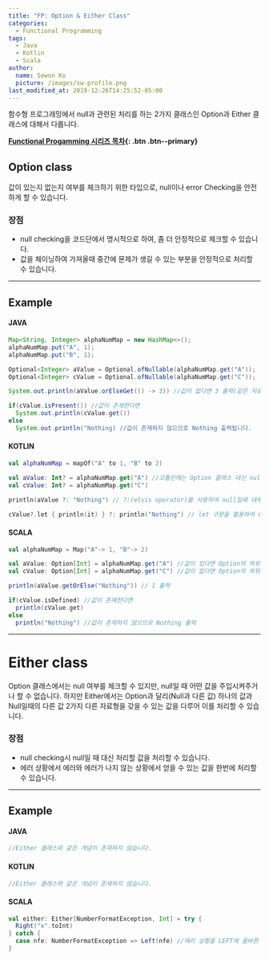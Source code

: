 ```yaml
---
title: "FP: Option & Either Class"
categories:
  - Functional Programming
tags:
  - Java
  - Kotlin
  - Scala
author:
  name: Sewon Ko
  picture: /images/sw-profile.png
last_modified_at: 2019-12-26T14:25:52-05:00
---
```


함수형 프로그래밍에서 null과 관련된 처리를 하는 2가지 클래스인 Option과 Either 클래스에 대해서 다룹니다.    

**[Functional Progamming 시리즈 목차](https://dream365.github.io/functional%20programming/fp-content/){: .btn .btn--primary}**<br>    

## Option class
값이 있는지 없는지 여부를 체크하기 위한 타입으로, null이나 error Checking을 안전하게 할 수 있습니다.

### 장점
- null checking을 코드단에서 명시적으로 하여, 좀 더 안정적으로 체크할 수 있습니다.
- 값을 체이닝하여 가져올때 중간에 문제가 생길 수 있는 부분을 안정적으로 처리할 수 있습니다.

---
## Example
#### JAVA

```java
Map<String, Integer> alphaNumMap = new HashMap<>();
alphaNumMap.put("A", 1);
alphaNumMap.put("B", 1);

Optional<Integer> aValue = Optional.ofNullable(alphaNumMap.get("A"));
Optional<Integer> cValue = Optional.ofNullable(alphaNumMap.get("C"));

System.out.println(aValue.orElseGet(() -> 3)) //값이 없다면 3 출력(같은 자료형이여야 합니다.)

if(cValue.isPresent()) //값이 존재한다면
  System.out.println(cValue.get())
else
  System.out.println("Nothing) //값이 존재하지 않으므로 Nothing 출력됩니다.
```

#### KOTLIN

```kotlin
val alphaNumMap = mapOf("A" to 1, "B" to 2)

val aValue: Int? = alphaNumMap.get("A") //코틀린에는 Option 클래스 대신 null checking을 해주는 ? 문법이 있습니다.
val cValue: Int? = alphaNumMap.get("C")

println(aValue ?: "Nothing") // ?:(elvis operator)를 사용하여 null일때 대체될 값을 정할 수 있습니다.

cValue?.let { println(it) } ?: println("Nothing") // let 구문을 활용하여 null이 아닐때와 null일때의 처리를 명시적으로 할 수 있습니다.
```

#### SCALA

```scala
val alphaNumMap = Map("A"-> 1, "B"-> 2)

val aValue: Option[Int] = alphaNumMap.get("A") //값이 있다면 Option의 하위 함수인 Some[T]가 값을 받습니다.
val cValue: Option[Int] = alphaNumMap.get("C") //값이 없다면 Option의 하위 함수인 None이 생성됩니다.

println(aValue.getOrElse("Nothing")) // 1 출력

if(cValue.isDefined) //값이 존재한다면
  println(cValue.get)
else
  println("Nothing") //값이 존재하지 않으므로 Nothing 출력
```
---
# Either class
Option 클래스에서는 null 여부를 체크할 수 있지만, null일 때 어떤 값을 주입시켜주거나 할 수 없습니다. 하지만 Either에서는 Option과 달리(Null과 다른 값) 하나의 값과 Null일때의 다른 값 2가지 다른 자료형을 갖을 수 있는 값을 다루어 이를 처리할 수 있습니다.

### 장점
- null checking시 null일 때 대신 처리할 값을 처리할 수 있습니다.
- 에러 상황에서 에러와 에러가 나지 않는 상황에서 얻을 수 있는 값을 한번에 처리할 수 있습니다.

---
## Example
#### JAVA

```java
//Either 클래스와 같은 개념이 존재하지 않습니다.
```

#### KOTLIN

```kotlin
//Either 클래스와 같은 개념이 존재하지 않습니다.
```

#### SCALA

```scala
val either: Either[NumberFormatException, Int] = try {
  Right("x".toInt)
} catch {
  case nfe: NumberFormatException => Left(nfe) //에러 상황을 LEFT에 올바른 값을 RIGHT에 담아서 한번에 처리할 수 있습니다.
}
```
